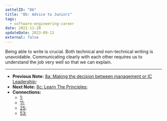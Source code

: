 ```yaml
---
zettelID: "8b"
title: "8b: Advice to Juniors"
tags:
  - software-engineering-career
date: 2021-11-28
updateDate: 2023-09-13
external: false
---
```


Being able to write is crucial. Both technical and non-technical writing is unavoidable. Communicating clearly with each other requires us to understand the job very well so that we can explain.

---

- **Previous Note:** [8a: Making the decision between management or IC Leadership](/notes/8a/);
- **Next Note:** [8c: Learn The Principles](/notes/8c/);
- **Connections:**
  - [1](/notes/1/);
  - [11](/notes/11/);
  - [25](/notes/25/);
  - [53](/notes/53/);
